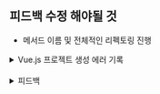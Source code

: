 ## 피드백 수정 해야될 것
- 메서드 이름 및 전체적인 리펙토링 진행


<details>
<summary>Vue.js 프로젝트 생성 에러 기록</summary>

Vue 설정 오류 해결
- https://araikuma.tistory.com/117

Vue 파일을 생성하면 리눅스상 소유권자가 root로 되어있음
<br/>
backend 파일들은 소유권자 내 이름으로 되어있음
<br/>
이렇게 될 경우 파일들의 소유권이 달라 read-only 파일로써 읽기전용으로만 가능
<br/>
심지어 해제 불가능 (오류 발생)
<br/>
frontend 디렉토리 하위 소유권자를 내이름으로 전부 바꿈
해결

<br/>
sudo chown -R {소유권자}:{그룹식별자} {소유권을 변경하고 싶은 디렉토리명}

<br/>
sudo chown -R mogreene:staff {소유권을 변경하고 싶은 디렉토리명}

왜 맥은 이런걸까유ㅠㅠㅠ
</details>

<br/>
<details>
<summary>피드백</summary>
SpringBoot를 완성시키는걸 위주로!!

Vue는 차차 공부하자

메서드 이름 수정!! 생각하자 클린코드

dto 주석까지 확인하기

메소드 자체에 시그니처를 넣을때 주의해서 넣자

간단한(ex: 파일존재유무, 간단한 포맷팅?) 처리는 서브쿼리로 처리해서

포맷팅 정도는 화면에서 구분해도됨 이건 비즈니스로직도아님

ex) 관리자일 경우, 일본일 경우, 중국일 경우~

@ModelAttribute file도 받을수있나보다

수정할때 파일 삭제도 확인해서 만들어보자

댓글있을때 파일삭제 안되게

vue.js promise?? await

cascade 아예 사용안함

리스트릭트를 걸어보자

value 어노테이션 사용

validation 따로 빼서 사용해보자

vue 프론트는 어떤 이벤트에 어떤 라이프사이클을 구현했는지를 공부하는것

blob 파일전송
</details>
